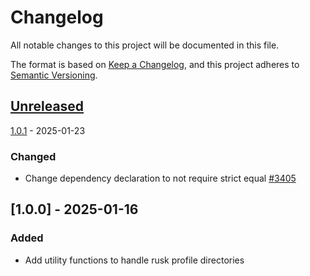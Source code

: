# Changelog

All notable changes to this project will be documented in this file.

The format is based on [Keep a Changelog](https://keepachangelog.com/en/1.0.0/),
and this project adheres to [Semantic Versioning](https://semver.org/spec/v2.0.0.html).

## [Unreleased]

[1.0.1] - 2025-01-23

### Changed

- Change dependency declaration to not require strict equal [#3405]

## [1.0.0] - 2025-01-16

### Added

- Add utility functions to handle rusk profile directories

<!-- Issues -->
[#3405]: https://github.com/dusk-network/rusk/issues/3405

[Unreleased]: https://github.com/dusk-network/rusk/compare/rusk-profile-1.0.1...HEAD
[1.0.1]: https://github.com/dusk-network/rusk/compare/rusk-profile-1.0.0...rusk-profile-1.0.1
[0.1.0]: https://github.com/dusk-network/rusk/tree/rusk-profile-1.0.0
